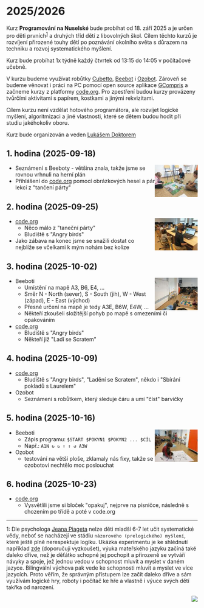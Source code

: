 # 2025/2026

Kurz **Programování na Nuselské** bude probíhat od 18. září 2025
a je určen pro děti prvních<sup>[1](#footnote1)</sup> a druhých
tříd dětí z libovolných škol. Cílem těchto kurzů je rozvíjení
přirozené touhy dětí po poznávání okolního světa s důrazem na
techniku a rozvoj systematického myšlení.

Kurz bude probíhat 1x týdně každý čtvrtek od 13:15 do 14:05 v počítačové
učebně.

V kurzu budeme využívat robůtky [Cubetto](https://www.primotoys.com),
[Beebot](https://www.bee-bot.us/) i [Ozobot](https://ozobot.com/).
Zároveň se budeme věnovat i práci na PC pomocí open source aplikace
[GCompris](https://gcompris.net) a začneme kurzy z platformy
[code.org](https://[www.code.org](https://www.code.org)). Pro zpestření budou kurzy provázeny
tvůrčími aktivitami s papírem, kostkami a jinými rekvizitami.

Cílem kurzu není vzdělat hotového programátora, ale rozvíjet logické
myšlení, algoritmizaci a jiné vlastnosti, které se dětem budou hodit
při studiu jakéhokoliv oboru.

Kurz bude organizován a veden [Lukášem Doktorem](../lectors/ldoktor)

## 1. hodina (2025-09-18)

<a href="zacatecnici-1-01-beebot.jpg">
    <img align="right" src="zacatecnici-1-01-beebot-small.jpg" style="height:85px">
</a>

* Seznámení s Beeboty - většina znala, takže jsme se rovnou vrhnuli na herní plán
* Přihlášení do [code.org](https://www.code.org) pomocí obrázkových hesel a pár lekcí z "tančení párty"

## 2. hodina (2025-09-25)

<a href="zacatecnici-1-02-code.jpg">
    <img align="right" src="zacatecnici-1-02-code-small.jpg" style="height:85px">
</a>

* [code.org](https://www.code.org)
  * Něco málo z "taneční párty"
  * Bludiště s "Angry birds"
* Jako zábava na konec jsme se snažili dostat co nejblíže se včelkami k mým nohám bez kolize

## 3. hodina (2025-10-02)

<a href="zacatecnici-1-03-beebot.jpg">
    <img align="right" src="zacatecnici-1-03-beebot-small.jpg" style="height:85px">
</a>

* Beeboti
  * Umístění na mapě A3, B6, E4, ...
  * Směr N - North (sever), S - South (jih), W - West (západ), E - East (východ)
  * Přesné určení na mapě je tedy A3E, B6W, E4W, ...
  * Někteří zkoušeli složitější pohyb po mapě s omezeními či opakováním
* [code.org](https://www.code.org)
  * Bludiště s "Angry birds"
  * Někteří již "Ladí se Scratem"

## 4. hodina (2025-10-09)

* [code.org](https://www.code.org)
  * Bludiště s "Angry birds", "Ladění se Scratem", někdo i "Sbírání pokladů s Laurelem"
* Ozobot
  * Seznámení s robůtkem, který sleduje čáru a umí "číst" barvičky

## 5. hodina (2025-10-16)

<a href="zacatecnici-1-05-ozobot.jpg">
    <img align="right" src="zacatecnici-1-05-ozobot-small.jpg" style="height:85px">
</a>

* Beeboti
  * Zápis programu: ``$START $POKYN1 $POKYN2 ... $CÍL``
  * Např.: ``A1N ↻ ↻ ↑ ↑ ↺ A3W``
* Ozobot
  * testování na větší ploše, zklamaly nás fixy, takže se ozobotovi nechtělo moc poslouchat

## 6. hodina (2025-10-23)

* [code.org](https://www.code.org)
  * Vysvětlili jsme si bloček "opakuj", nejprve na písničce, následně s chozením po třídě a poté v code.org

* * * * * * * * *

<a name="footnote1">1</a>: Dle psychologa [Jeana Piageta](https://cs.wikipedia.org/wiki/Jean\_Piaget)
nelze děti mladší 6-7 let učit systematické vědy, neboť se nacházejí
ve stádiu `názorového (prelogického) myšlení`, které ještě plně
nerespektuje logiku. Ukázka experimentu je ke shlédnutí například
[zde](https://www.youtube.com/watch?v=tQLpysTbFso) (doporučuji vyzkoušet),
výuka mateřského jazyku začíná také daleko dříve, než je děťátko schopné
jej pochopit a přirozeně se vytváří návyky a spoje, jež jednou vedou v
schopnost mluvit a myslet v daném jazyce. Bilingvální výchova pak vede
ke schopnosti mluvit a myslet ve více jazycích. Proto věřím, že správným
přístupem lze začít daleko dříve a sám využívám logické hry, roboty i
počítač ke hře a vlastně i výuce svých dětí takřka od narození.

<img align="right" src="../media/robots_bottom.jpg">
